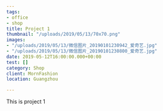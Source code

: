 ```yaml
---
tags:
- office
- shop
title: Project 1
thumbnail: "/uploads/2019/05/13/70x70.png"
images:
- "/uploads/2019/05/13/微信图片_20190101230942_爱奇艺.jpg"
- "/uploads/2019/05/13/微信图片_20190101230800_爱奇艺.jpg"
date: 2019-05-12T16:00:00.000+00:00
test: []
category: Shop
client: MornFashion
location: Guangzhou

---
```

This is project 1